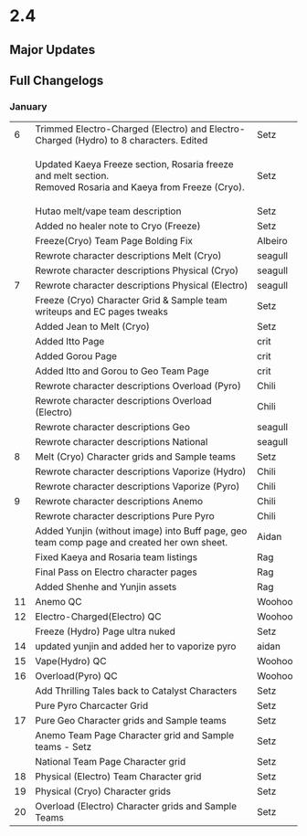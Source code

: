 # 2.4

## Major Updates

## Full Changelogs

### January

|    |                                                                                                                        |         |
| -- | ---------------------------------------------------------------------------------------------------------------------- | ------- |
| 6  | Trimmed Electro-Charged (Electro) and Electro-Charged (Hydro) to 8 characters. Edited                                  | Setz    |
|    | <p>Updated Kaeya Freeze section, Rosaria freeze and melt section.<br>Removed Rosaria and Kaeya from Freeze (Cryo).</p> | Setz    |
|    | Hutao melt/vape team description                                                                                       | Setz    |
|    | Added no healer note to Cryo (Freeze)                                                                                  | Setz    |
|    | Freeze(Cryo) Team Page Bolding Fix                                                                                     | Albeiro |
|    | Rewrote character descriptions Melt (Cryo)                                                                             | seagull |
|    | Rewrote character descriptions Physical (Cryo)                                                                         | seagull |
| 7  | Rewrote character descriptions Physical (Electro)                                                                      | seagull |
|    | Freeze (Cryo) Character Grid & Sample team writeups and EC pages tweaks                                                | Setz    |
|    | Added Jean to Melt (Cryo)                                                                                              | Setz    |
|    | Added Itto Page                                                                                                        | crit    |
|    | Added Gorou Page                                                                                                       | crit    |
|    | Added Itto and Gorou to Geo Team Page                                                                                  | crit    |
|    | Rewrote character descriptions Overload (Pyro)                                                                         | Chili   |
|    | Rewrote character descriptions Overload (Electro)                                                                      | Chili   |
|    | Rewrote character descriptions Geo                                                                                     | seagull |
|    | Rewrote character descriptions National                                                                                | seagull |
| 8  | Melt (Cryo) Character grids and Sample teams                                                                           | Setz    |
|    | Rewrote character descriptions Vaporize (Hydro)                                                                        | Chili   |
|    | Rewrote character descriptions Vaporize (Pyro)                                                                         | Chili   |
| 9  | Rewrote character descriptions Anemo                                                                                   | Chili   |
|    | Rewrote character descriptions Pure Pyro                                                                               | Chili   |
|    | Added Yunjin (without image) into Buff page, geo team comp page and created her own sheet.                             | Aidan   |
|    | Fixed Kaeya and Rosaria team listings                                                                                  | Rag     |
|    | Final Pass on Electro character pages                                                                                  | Rag     |
|    | Added Shenhe and Yunjin assets                                                                                         | Rag     |
| 11 | Anemo QC                                                                                                               | Woohoo  |
| 12 | Electro-Charged(Electro) QC                                                                                            | Woohoo  |
|    | Freeze (Hydro) Page ultra nuked                                                                                        | Setz    |
| 14 | updated yunjin and added her to vaporize pyro                                                                          | aidan   |
| 15 | Vape(Hydro) QC                                                                                                         | Woohoo  |
| 16 | Overload(Pyro) QC                                                                                                      | Woohoo  |
|    | Add Thrilling Tales back to Catalyst Characters                                                                        | Setz    |
|    | Pure Pyro Charcacter Grid                                                                                              | Setz    |
| 17 | Pure Geo Character grids and Sample teams                                                                              | Setz    |
|    | Anemo Team Page Character grid and Sample teams - Setz                                                                 | Setz    |
|    | National Team Page Character grid                                                                                      | Setz    |
| 18 | Physical (Electro) Team Character grid                                                                                 | Setz    |
| 19 | Physical (Cryo) Character grids                                                                                        | Setz    |
| 20 | Overload (Electro) Character grids and Sample Teams                                                                    | Setz    |

